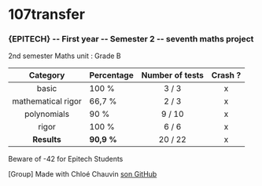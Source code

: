 # 107transfer
### {EPITECH} -- First year -- Semester 2 -- seventh maths project

2nd semester Maths unit : Grade B

|      Category      | Percentage | Number of tests | Crash ? |
|:------------------:|------------|:---------------:|:-------:|
|        basic       |    100 %   |      3 / 3      |    x    |
| mathematical rigor |   66,7 %   |      2 / 3      |    x    |
|     polynomials    |    90 %    |      9 / 10     |    x    |
|        rigor       |    100 %   |      6 / 6      |    x    |
|     **Results**    | **90,9 %** |     20 / 22     |    x    |

Beware of -42 for Epitech Students

[Group] Made with Chloé Chauvin [son GitHub](https://github.com/Nekory23)